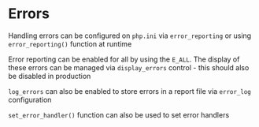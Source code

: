 
# Errors  

Handling errors can be configured on `php.ini` via `error_reporting` or using `error_reporting()` function at runtime  

Error reporting can be enabled for all by using the `E_ALL`. The display of these errors can be managed via `display_errors` control - this should also be disabled in production  

`log_errors` can also be enabled to store errors in a report file via `error_log` configuration  

`set_error_handler()` function can also be used to set error handlers  


